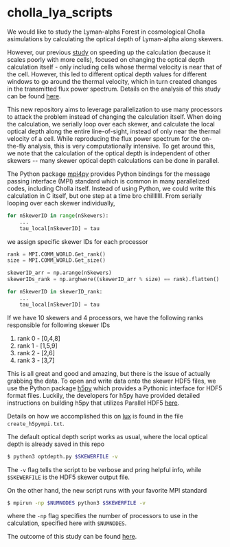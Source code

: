 # cholla_lya_scripts

We would like to study the Lyman-alphs Forest in cosmological Cholla asimulations by calculating the optical depth of Lyman-alpha along skewers.

However, our previous [study](https://github.com/astrodiegog/cholla_lya_scripts/tree/speedup-study) on speeding up the calculation (because it scales poorly with more cells), focused on changing the optical depth calculation itself - only including cells whose thermal velocity is near that of the cell. However, this led to different optical depth values for different windows to go around the thermal velocity, which in turn created changes in the transmitted flux power spectrum. Details on the analysis of this study can be found [here](https://cholla-cosmo.readthedocs.io/en/latest/study_gaussianspeedup.html#study-gauss-speed). 

This new repository aims to leverage parallelization to use many processors to attack the problem instead of changing the calculation itself. When doing the calculation, we serially loop over each skewer, and calculate the local optical depth along the entire line-of-sight, instead of only near the thermal velocity of a cell. While reproducing the flux power spectrum for the on-the-fly analysis, this is very computationally intensive. To get around this, we note that the calculation of the optical depth is independent of other skewers -- many skewer optical depth calculations can be done in parallel.

The Python package [mpi4py](https://mpi4py.readthedocs.io) provides Python bindings for the message passing interface (MPI) standard which is common in many parallelized codes, including Cholla itself. Instead of using Python, we could write this calculation in C itself, but one step at a time bro chilllllll. From serially looping over each skewer individually,

```python
for nSkewerID in range(nSkewers):
    ...
    tau_local[nSkewerID] = tau
```

we assign specific skewer IDs for each processor

```python
rank = MPI.COMM_WORLD.Get_rank()
size = MPI.COMM_WORLD.Get_size()

skewerID_arr = np.arange(nSkewers)
skewerIDs_rank = np.arghwere((skewerID_arr % size) == rank).flatten()

for nSkewerID in skewerID_rank:
    ...
    tau_local[nSkewerID] = tau
```

If we have 10 skewers and 4 processors, we have the following ranks responsible for following skewer IDs

1. rank 0 - [0,4,8]
2. rank 1 - [1,5,9]
3. rank 2 - [2,6]
4. rank 3 - [3,7]

This is all great and good and amazing, but there is the issue of actually grabbing the data. To open and write data onto the skewer HDF5 files, we use the Python package [h5py](http://docs.h5py.org) which provides a Pythonic interface for HDF5 format files. Luckily, the developers for h5py have provided detailed instructions on building h5py that utilizes Parallel HDF5 [here](https://docs.h5py.org/en/stable/mpi.html). 

Details on how we accomplished this on [lux](https://lux-ucsc.readthedocs.io) is found in the file `create_h5pympi.txt`.


The default optical depth script works as usual, where the local optical depth is already saved in this repo

```bash
$ python3 optdepth.py $SKEWERFILE -v
```

The `-v` flag tells the script to be verbose and pring helpful info, while `$SKEWERFILE` is the HDF5 skewer output file.

On the other hand, the new script runs with your favorite MPI standard

```bash
$ mpirun -np $NUMNODES python3 $SKEWERFILE -v
```

where the `-np` flag specifies the number of processors to use in the calculation, specified here with `$NUMNODES`.

The outcome of this study can be found [here](https://cholla-cosmo.readthedocs.io/en/latest/study_gaussianspeedup_mpi.html#study-gauss-speed-mpi).



